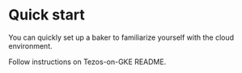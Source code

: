 Quick start
===========

You can quickly set up a baker to familiarize yourself with the cloud environment.

Follow instructions on Tezos-on-GKE README.
